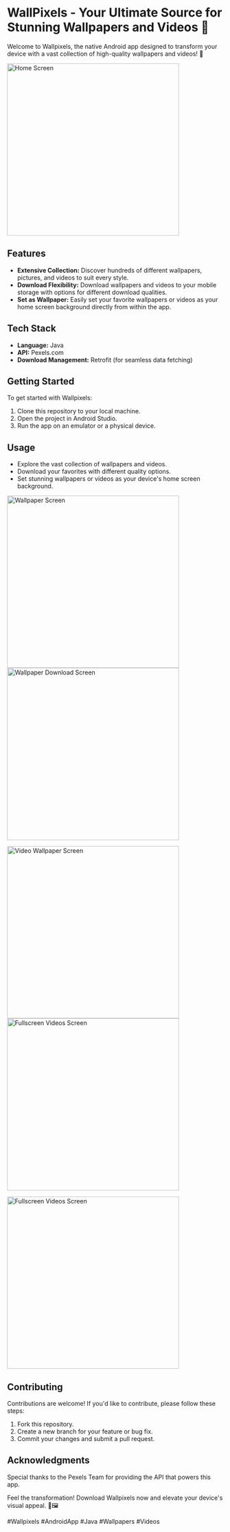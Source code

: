 # WallPixels - Your Ultimate Source for Stunning Wallpapers and Videos 🌟

Welcome to Wallpixels, the native Android app designed to transform your device with a vast collection of high-quality wallpapers and videos! 🎉

<img src="Screenshots/HomeScreen.png" alt="Home Screen" width="400"/>  

## Features

- **Extensive Collection:** Discover hundreds of different wallpapers, pictures, and videos to suit every style.
- **Download Flexibility:** Download wallpapers and videos to your mobile storage with options for different download qualities.
- **Set as Wallpaper:** Easily set your favorite wallpapers or videos as your home screen background directly from within the app.

## Tech Stack

- **Language:** Java
- **API:** Pexels.com
- **Download Management:** Retrofit (for seamless data fetching)

## Getting Started

To get started with Wallpixels:

1. Clone this repository to your local machine.
2. Open the project in Android Studio.
3. Run the app on an emulator or a physical device.

## Usage

- Explore the vast collection of wallpapers and videos.
- Download your favorites with different quality options.
- Set stunning wallpapers or videos as your device's home screen background.

<img src="Screenshots/Samsung Galaxy Note 10+ Screenshot 1.png" alt="Wallpaper Screen" width="400"/>            <img src="Screenshots/Samsung Galaxy Note 10+ Screenshot 2.png" alt="Wallpaper Download Screen" width="400"/>  

<img src="Screenshots/Samsung Galaxy Note 10+ Screenshot 4.png.png" alt="Video Wallpaper Screen" width="400"/>            <img src="Screenshots/Samsung Galaxy Note 10+ Screenshot 5.png" alt="Fullscreen Videos Screen" width="400"/>  

<img src="Screenshots/Samsung Galaxy Note 10+ Screenshot 3.png" alt="Fullscreen Videos Screen" width="400"/> 

## Contributing

Contributions are welcome! If you'd like to contribute, please follow these steps:

1. Fork this repository.
2. Create a new branch for your feature or bug fix.
3. Commit your changes and submit a pull request.

## Acknowledgments

Special thanks to the Pexels Team for providing the API that powers this app.

Feel the transformation! Download Wallpixels now and elevate your device's visual appeal. 📲🖼️

#Wallpixels #AndroidApp #Java #Wallpapers #Videos
